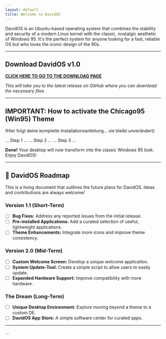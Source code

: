 ```yaml
---
layout: default
title: Welcome to DavidOS
---
```


DavidOS is an Ubuntu-based operating system that combines the stability and security of a modern Linux kernel with the classic, nostalgic aesthetic of Windows 95. It's the perfect system for anyone looking for a fast, reliable OS but who loves the iconic design of the 90s.

---

## Download DavidOS v1.0

[**CLICK HERE TO GO TO THE DOWNLOAD PAGE**](https://github.com/David-dev-web/davidos-docs/releases/latest )

*This will take you to the latest release on GitHub where you can download the necessary files.*

---

## IMPORTANT: How to activate the Chicago95 (Win95) Theme

(Hier folgt deine komplette Installationsanleitung... sie bleibt unverändert)

... Step 1 ...
... Step 2 ...
... Step 3 ...

**Done!** Your desktop will now transform into the classic Windows 95 look. Enjoy DavidOS!

---

## 🚀 DavidOS Roadmap

This is a living document that outlines the future plans for DavidOS. Ideas and contributions are always welcome!

### Version 1.1 (Short-Term)
* [ ] **Bug Fixes:** Address any reported issues from the initial release.
* [ ] **Pre-installed Applications:** Add a curated selection of useful, lightweight applications.
* [ ] **Theme Enhancements:** Integrate more icons and improve theme consistency.

### Version 2.0 (Mid-Term)
* [ ] **Custom Welcome Screen:** Develop a unique welcome application.
* [ ] **System Update-Tool:** Create a simple script to allow users to easily update.
* [ ] **Expanded Hardware Support:** Improve compatibility with more hardware.

### The Dream (Long-Term)
* [ ] **Unique Desktop Environment:** Explore moving beyond a theme to a custom DE.
* [ ] **DavidOS App Store:** A simple software center for curated apps.

---

<!-- HIER BEGINNT DER GESAMTE CODE FÜR DARK MODE, COPY-BUTTONS & COOKIE-BANNER -->
<!-- DIESER TEIL BLEIBT EXAKT SO, WIE ER WAR -->

<style>
    /* ... aller CSS-Code ... */
</style>

<div id="theme-switch" class="theme-switcher">...</div>
<script>
    // ... Dark-Mode-Skript ...
</script>

<script>
    // ... Copy-Button-Skript ...
</script>

<div id="cookie-consent-modal" class="cc-overlay" style="display: none;">...</div>
<script>
    // ... Cookie-Banner-Skript ...
</script>
